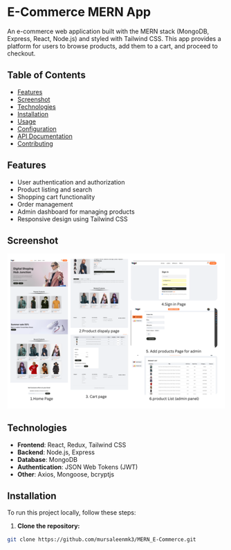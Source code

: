 # E-Commerce MERN App

An e-commerce web application built with the MERN stack (MongoDB, Express, React, Node.js) and styled with Tailwind CSS. This app provides a platform for users to browse products, add them to a cart, and proceed to checkout.

## Table of Contents

- [Features](#features)
- [Screenshot](#Screenshot)
- [Technologies](#technologies)
- [Installation](#installation)
- [Usage](#usage)
- [Configuration](#configuration)
- [API Documentation](#api-documentation)
- [Contributing](#contributing)


## Features

- User authentication and authorization
- Product listing and search
- Shopping cart functionality
- Order management
- Admin dashboard for managing products 
- Responsive design using Tailwind CSS

## Screenshot

![E-Commerce MERN App Application](screenshots/all.png)

## Technologies

- **Frontend**: React, Redux, Tailwind CSS
- **Backend**: Node.js, Express
- **Database**: MongoDB
- **Authentication**: JSON Web Tokens (JWT)
- **Other**: Axios, Mongoose, bcryptjs

## Installation

To run this project locally, follow these steps:

1. **Clone the repository:**
  ```bash
git clone https://github.com/mursaleenmk3/MERN_E-Commerce.git
